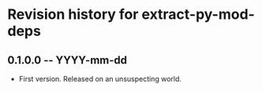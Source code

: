 # Revision history for extract-py-mod-deps

## 0.1.0.0 -- YYYY-mm-dd

* First version. Released on an unsuspecting world.
